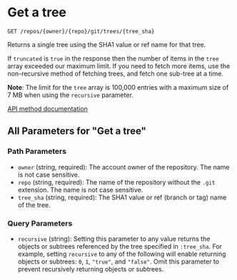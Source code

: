 # Get a tree

`GET /repos/{owner}/{repo}/git/trees/{tree_sha}`

Returns a single tree using the SHA1 value or ref name for that tree.

If `truncated` is `true` in the response then the number of items in the `tree` array exceeded our maximum limit. If you need to fetch more items, use the non-recursive method of fetching trees, and fetch one sub-tree at a time.


**Note**: The limit for the `tree` array is 100,000 entries with a maximum size of 7 MB when using the `recursive` parameter.

[API method documentation](https://docs.github.com/rest/git/trees#get-a-tree)

## All Parameters for "Get a tree"

### Path Parameters

- `owner` (string, required): The account owner of the repository. The name is not case sensitive.
- `repo` (string, required): The name of the repository without the `.git` extension. The name is not case sensitive.
- `tree_sha` (string, required): The SHA1 value or ref (branch or tag) name of the tree.
### Query Parameters

- `recursive` (string): Setting this parameter to any value returns the objects or subtrees referenced by the tree specified in `:tree_sha`. For example, setting `recursive` to any of the following will enable returning objects or subtrees: `0`, `1`, `"true"`, and `"false"`. Omit this parameter to prevent recursively returning objects or subtrees.